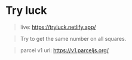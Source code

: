 # Try luck

> live: https://tryluck.netlify.app/

> Try to get the same number on all squares.

> parcel v1 url: https://v1.parceljs.org/
